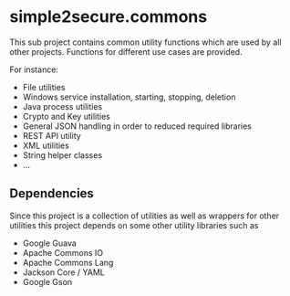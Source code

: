 # simple2secure.commons

This sub project contains common utility functions which are used by all other projects. Functions for different
use cases are provided. 

For instance:
- File utilities
- Windows service installation, starting, stopping, deletion
- Java process utilities
- Crypto and Key utilities
- General JSON handling in order to reduced required libraries
- REST API utility
- XML utilities
- String helper classes
- ...

## Dependencies
Since this project is a collection of utilities as well as wrappers for other utilities this project depends 
on some other utility libraries such as 
- Google Guava
- Apache Commons IO
- Apache Commons Lang
- Jackson Core / YAML
- Google Gson


